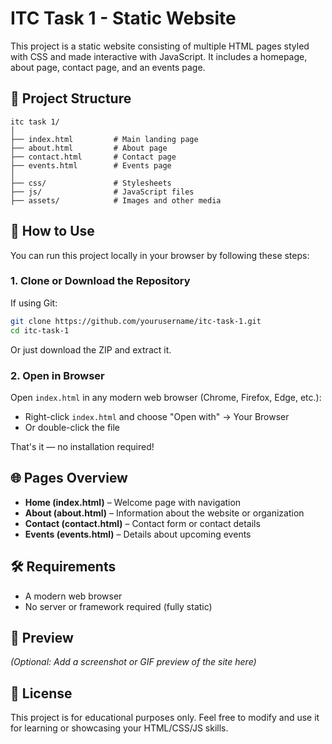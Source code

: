 # ITC Task 1 - Static Website

This project is a static website consisting of multiple HTML pages styled with CSS and made interactive with JavaScript. It includes a homepage, about page, contact page, and an events page.

## 📁 Project Structure

```
itc task 1/
│
├── index.html         # Main landing page
├── about.html         # About page
├── contact.html       # Contact page
├── events.html        # Events page
│
├── css/               # Stylesheets
├── js/                # JavaScript files
├── assets/            # Images and other media
```

## 🚀 How to Use

You can run this project locally in your browser by following these steps:

### 1. Clone or Download the Repository

If using Git:
```bash
git clone https://github.com/yourusername/itc-task-1.git
cd itc-task-1
```

Or just download the ZIP and extract it.

### 2. Open in Browser

Open `index.html` in any modern web browser (Chrome, Firefox, Edge, etc.):

- Right-click `index.html` and choose "Open with" → Your Browser
- Or double-click the file

That's it — no installation required!

## 🌐 Pages Overview

- **Home (index.html)** – Welcome page with navigation
- **About (about.html)** – Information about the website or organization
- **Contact (contact.html)** – Contact form or contact details
- **Events (events.html)** – Details about upcoming events

## 🛠️ Requirements

- A modern web browser
- No server or framework required (fully static)

## 📸 Preview

*(Optional: Add a screenshot or GIF preview of the site here)*

## 📄 License

This project is for educational purposes only. Feel free to modify and use it for learning or showcasing your HTML/CSS/JS skills.